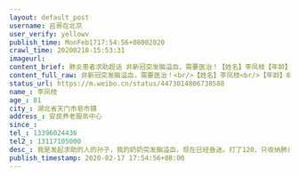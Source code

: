 ```yaml
---
layout: default_post
username: 吕哥在北京
user_verify: yellowv
publish_time: MonFeb1717:54:56+08002020
crawl_time: 20200218-15:53:31
imageurl: 
content_brief: 肺炎患者求助超话 非新冠突发脑溢血，需要医治！【姓名】李凤枝【年龄】81【所在城市】湖北省天门市皂市镇【所在小区、社区】安民养老服务中心【患病时间 2020.02.17【联系方式】13396024436【其他紧急联系人】13117105000【病情描述】 我是发起求助的人的孙子，我的奶奶突发脑溢血，现在 ...全文
content_full_raw: 非新冠突发脑溢血，需要医治！<br/>【姓名】李凤枝<br/>【年龄】81<br/>【所在城市】湖北省天门市皂市镇<br/>【所在小区、社区】安民养老服务中心<br/>【患病时间2020.02.17<br/>【联系方式】13396024436<br/>【其他紧急联系人】13117105000<br/>【病情描述】我是发起求助的人的孙子，我的奶奶突发脑溢血，现在已经昏迷。打了120，只收纳肺炎患者，其他病不予收治。目前乡镇封锁，无法送去就医。本在在湖北十堰，不在奶奶身边。<br/>目前只有我的小姑陪护，联系方式为我小姑的联系方式。紧急联系人为我的父亲。<br/>感谢各位，谢谢大家的转发帮助。已经有志愿者在远程诊断，但具体情况我还不太清楚，有新情况我会在本条微博评论中更新。<adata-url="http://t.cn/ELT0hke"href="http://weibo.com/p/1001018008611000000000000"data-hide=""><spanclass='url-icon'><imgstyle='width:1rem;height:1rem'src='https://h5.sinaimg.cn/upload/2015/09/25/3/timeline_card_small_location_default.png'></span><spanclass="surl-text">北京</span></a>
status_url: https://m.weibo.cn/status/4473014806738588
name_: 李凤枝
age_: 81
city_: 湖北省天门市皂市镇
address_: 安民养老服务中心
since_: 
tel_: 13396024436
tel2_: 13117105000
desc_: 我是发起求助的人的孙子，我的奶奶突发脑溢血，现在已经昏迷。打了120，只收纳肺炎患者，其他病不予收治。目前乡镇封锁，无法送去就医。本在在湖北十堰，不在奶奶身边。目前只有我的小姑陪护，联系方式为我小姑的联系方式。紧急联系人为我的父亲。感谢各位，谢谢大家的转发帮助。已经有志愿者在远程诊断，但具体情况我还不太清楚，有新情况我会在本条微博评论中更新。<adata-url="http//t.cn/ELT0hke"href="http//weibo.com/p/1001018008611000000000000"data-hide=""><spanclass='url-icon'><imgstyle='width1rem;height1rem'src='https//h5.sinaimg.cn/upload/2015/09/25/3/timeline_card_small_location_default.png'></span><spanclass="surl-text">北京</span></a>
publish_timestamp: 2020-02-17 17:54:56+08:00
---
```

